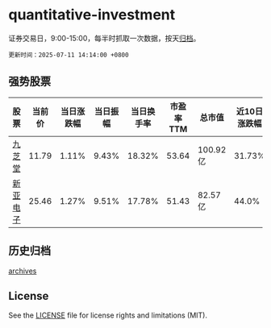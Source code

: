 # quantitative-investment

证券交易日，9:00-15:00，每半时抓取一次数据，按天[归档](archives)。

`更新时间：2025-07-11 14:14:00 +0800`

## 强势股票

|股票|当前价|当日涨跌幅|当日振幅|当日换手率|市盈率TTM|总市值|近10日涨跌幅|
|----|----|----|----|----|----|----|----|
|[九芝堂](https://xueqiu.com/S/SZ000989)|11.79|1.11%|9.43%|18.32%|53.64|100.92亿|31.73%|
|[新亚电子](https://xueqiu.com/S/SH605277)|25.46|1.27%|9.51%|17.78%|51.43|82.57亿|44.0%|

## 历史归档

[archives](archives)

## License

See the [LICENSE](LICENSE) file for license rights and limitations (MIT).